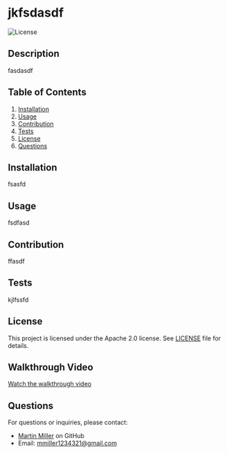 
# jkfsdasdf

![License](https://img.shields.io/badge/License-Apache%202.0-blue.svg)

## Description
fasdasdf

## Table of Contents
1. [Installation](#installation)
2. [Usage](#usage)
3. [Contribution](#contribution)
4. [Tests](#tests)
5. [License](#license)
6. [Questions](#questions)

## Installation
fsasfd

## Usage
fsdfasd

## Contribution
ffasdf

## Tests
kjlfssfd

## License
This project is licensed under the Apache 2.0 license. See [LICENSE](LICENSE) file for details.

## Walkthrough Video
[Watch the walkthrough video]()

## Questions
For questions or inquiries, please contact:
- [Martin Miller](https://github.com/mmiller1234321) on GitHub
- Email: mmiller1234321@gmail.com
